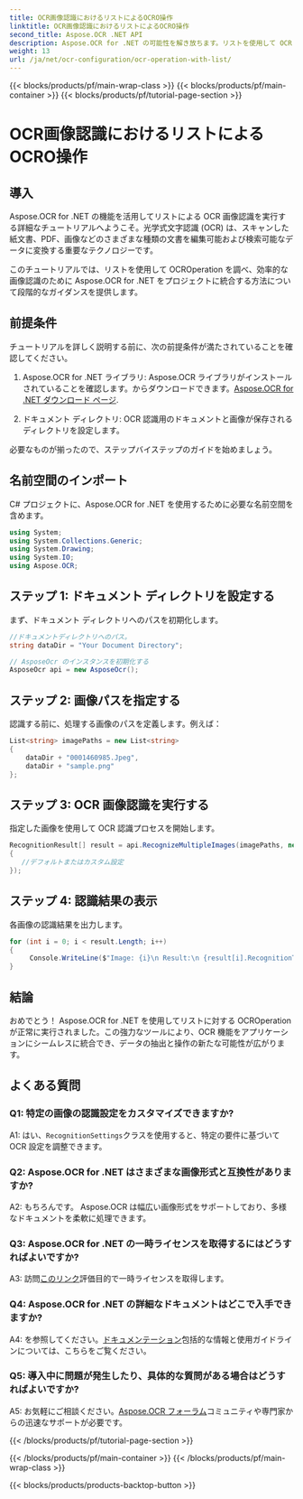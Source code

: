 ```yaml
---
title: OCR画像認識におけるリストによるOCRO操作
linktitle: OCR画像認識におけるリストによるOCRO操作
second_title: Aspose.OCR .NET API
description: Aspose.OCR for .NET の可能性を解き放ちます。リストを使用して OCR 画像認識を簡単に実行します。アプリケーションの生産性とデータ抽出を向上させます。
weight: 13
url: /ja/net/ocr-configuration/ocr-operation-with-list/
---
```


{{< blocks/products/pf/main-wrap-class >}}
{{< blocks/products/pf/main-container >}}
{{< blocks/products/pf/tutorial-page-section >}}

# OCR画像認識におけるリストによるOCRO操作

## 導入

Aspose.OCR for .NET の機能を活用してリストによる OCR 画像認識を実行する詳細なチュートリアルへようこそ。光学式文字認識 (OCR) は、スキャンした紙文書、PDF、画像などのさまざまな種類の文書を編集可能および検索可能なデータに変換する重要なテクノロジーです。

このチュートリアルでは、リストを使用して OCROperation を調べ、効率的な画像認識のために Aspose.OCR for .NET をプロジェクトに統合する方法について段階的なガイダンスを提供します。

## 前提条件

チュートリアルを詳しく説明する前に、次の前提条件が満たされていることを確認してください。

1.  Aspose.OCR for .NET ライブラリ: Aspose.OCR ライブラリがインストールされていることを確認します。からダウンロードできます。[Aspose.OCR for .NET ダウンロード ページ](https://releases.aspose.com/ocr/net/).

2. ドキュメント ディレクトリ: OCR 認識用のドキュメントと画像が保存されるディレクトリを設定します。

必要なものが揃ったので、ステップバイステップのガイドを始めましょう。

## 名前空間のインポート

C# プロジェクトに、Aspose.OCR for .NET を使用するために必要な名前空間を含めます。

```csharp
using System;
using System.Collections.Generic;
using System.Drawing;
using System.IO;
using Aspose.OCR;
```

## ステップ 1: ドキュメント ディレクトリを設定する

まず、ドキュメント ディレクトリへのパスを初期化します。
```csharp
//ドキュメントディレクトリへのパス。
string dataDir = "Your Document Directory";

// AsposeOcr のインスタンスを初期化する
AsposeOcr api = new AsposeOcr();
```

## ステップ 2: 画像パスを指定する

認識する前に、処理する画像のパスを定義します。例えば：

```csharp
List<string> imagePaths = new List<string>
{
    dataDir + "0001460985.Jpeg",
    dataDir + "sample.png"
};
```

## ステップ 3: OCR 画像認識を実行する

指定した画像を使用して OCR 認識プロセスを開始します。

```csharp
RecognitionResult[] result = api.RecognizeMultipleImages(imagePaths, new RecognitionSettings
{
   //デフォルトまたはカスタム設定
});
```

## ステップ 4: 認識結果の表示

各画像の認識結果を出力します。

```csharp
for (int i = 0; i < result.Length; i++)
{
	 Console.WriteLine($"Image: {i}\n Result:\n {result[i].RecognitionText}");
}
```

## 結論

おめでとう！ Aspose.OCR for .NET を使用してリストに対する OCROperation が正常に実行されました。この強力なツールにより、OCR 機能をアプリケーションにシームレスに統合でき、データの抽出と操作の新たな可能性が広がります。

## よくある質問

### Q1: 特定の画像の認識設定をカスタマイズできますか?

 A1: はい、`RecognitionSettings`クラスを使用すると、特定の要件に基づいて OCR 設定を調整できます。

### Q2: Aspose.OCR for .NET はさまざまな画像形式と互換性がありますか?

A2: もちろんです。 Aspose.OCR は幅広い画像形式をサポートしており、多様なドキュメントを柔軟に処理できます。

### Q3: Aspose.OCR for .NET の一時ライセンスを取得するにはどうすればよいですか?

 A3: 訪問[このリンク](https://purchase.aspose.com/temporary-license/)評価目的で一時ライセンスを取得します。

### Q4: Aspose.OCR for .NET の詳細なドキュメントはどこで入手できますか?

 A4: を参照してください。[ドキュメンテーション](https://reference.aspose.com/ocr/net/)包括的な情報と使用ガイドラインについては、こちらをご覧ください。

### Q5: 導入中に問題が発生したり、具体的な質問がある場合はどうすればよいですか?

 A5: お気軽にご相談ください。[Aspose.OCR フォーラム](https://forum.aspose.com/c/ocr/16)コミュニティや専門家からの迅速なサポートが必要です。

{{< /blocks/products/pf/tutorial-page-section >}}

{{< /blocks/products/pf/main-container >}}
{{< /blocks/products/pf/main-wrap-class >}}

{{< blocks/products/products-backtop-button >}}
